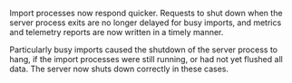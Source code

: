 Import processes now respond quicker. Requests to shut down when the
server process exits are no longer delayed for busy imports, and metrics
and telemetry reports are now written in a timely manner.

Particularly busy imports caused the shutdown of the server process to hang, if
the import processes were still running, or had not yet flushed all data. The
server now shuts down correctly in these cases.
